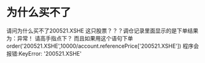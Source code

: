 # 为什么买不了

请问为什么买不了200521.XSHE 这只股票？？？调仓记录里面显示的是下单结果为：异常！
请高手指点下？
而且如果用这个语句下单order('200521.XSHE',10000/account.referencePrice['200521.XSHE']) 
程序会报错:KeyError: '200521.XSHE'